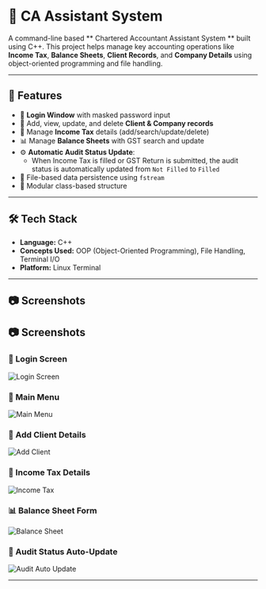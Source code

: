 # 💼 CA Assistant System

A command-line based ** Chartered Accountant Assistant System ** built using C++. 
This project helps manage key accounting operations like **Income Tax**, **Balance Sheets**, 
**Client Records**, and **Company Details** using object-oriented programming and file handling.

---

## 📌 Features

- 🔐 **Login Window** with masked password input
- 👥 Add, view, update, and delete **Client & Company records**
- 📄 Manage **Income Tax** details (add/search/update/delete)
- 📊 Manage **Balance Sheets** with GST search and update
- ⚙️ **Automatic Audit Status Update**:
  - When Income Tax is filled or GST Return is submitted,
    the audit status is automatically updated from `Not Filled` to `Filled`
- 📁 File-based data persistence using `fstream`
- 🧱 Modular class-based structure

---

## 🛠️ Tech Stack

- **Language:** C++  
- **Concepts Used:** OOP (Object-Oriented Programming), File Handling, Terminal I/O  
- **Platform:** Linux Terminal

---

## 📷 Screenshots

## 📷 Screenshots

### 🔐 Login Screen
![Login Screen](ca1.png)

### 🧭 Main Menu
![Main Menu](ca2.png)

### 👥 Add Client Details
![Add Client](ca3.png)

### 📄 Income Tax Details
![Income Tax](ca4.png)

### 📊 Balance Sheet Form
![Balance Sheet](ca5.png)

### 🔄 Audit Status Auto-Update
![Audit Auto Update](ca6.png)


---

